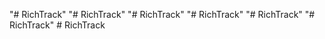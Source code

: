 "# RichTrack" 
"# RichTrack" 
"# RichTrack" 
"# RichTrack" 
"# RichTrack" 
"# RichTrack" 
#   R i c h T r a c k  
 